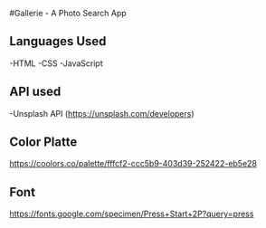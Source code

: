 #Gallerie - A Photo Search App

## Languages Used

-HTML
-CSS
-JavaScript

## API used
-Unsplash API (https://unsplash.com/developers)

## Color Platte
https://coolors.co/palette/fffcf2-ccc5b9-403d39-252422-eb5e28

## Font
https://fonts.google.com/specimen/Press+Start+2P?query=press